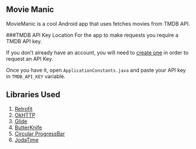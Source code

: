 Movie Manic
--------------------
MovieManic is a cool Android app that uses fetches movies from TMDB API.

###TMDB API Key Location
For the app to make requests you require a TMDB API key. 

If you don’t already have an account, you will need to [create one](https://www.themoviedb.org/account/signup) 
in order to request an API Key.

Once you have it, open `ApplicationConstants.java` and paste your API key in `TMDB_API_KEY` variable.

## Libraries Used
 1. [Retrofit](http://square.github.io/retrofit/)
 2. [OkHTTP](http://square.github.io/okhttp/)
 3. [Glide](https://github.com/bumptech/glide)
 4. [ButterKnife](http://jakewharton.github.io/butterknife/)
 5. [Circular ProgressBar](https://github.com/lopspower/CircularProgressBar)
 6. [JodaTime](http://www.joda.org/joda-time/)